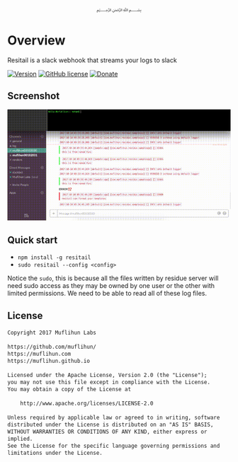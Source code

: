 <p align="center">
  ﷽
</p>

# Overview
Resitail is a slack webhook that streams your logs to slack

[![Version](https://img.shields.io/npm/v/resitail.svg)](https://www.npmjs.com/package/resitail)
[![GitHub license](https://img.shields.io/badge/License-Apache%202.0-blue.svg)](https://github.com/muflihun/resitail/blob/master/LICENSE)
[![Donate](https://img.shields.io/badge/Donate-PayPal-green.svg)](https://www.paypal.me/MuflihunDotCom/25)

## Screenshot
[![Demo](demo.gif?v2)](/demo.gif)

## Quick start

- `npm install -g resitail`
- `sudo resitail --config <config>`

Notice the `sudo`, this is because all the files written by residue server will need sudo access as they may be owned by one user or the other with limited permissions. We need to be able to read all of these log files.

## License
```
Copyright 2017 Muflihun Labs

https://github.com/muflihun/
https://muflihun.com
https://muflihun.github.io

Licensed under the Apache License, Version 2.0 (the "License");
you may not use this file except in compliance with the License.
You may obtain a copy of the License at

    http://www.apache.org/licenses/LICENSE-2.0

Unless required by applicable law or agreed to in writing, software
distributed under the License is distributed on an "AS IS" BASIS,
WITHOUT WARRANTIES OR CONDITIONS OF ANY KIND, either express or implied.
See the License for the specific language governing permissions and
limitations under the License.
```
